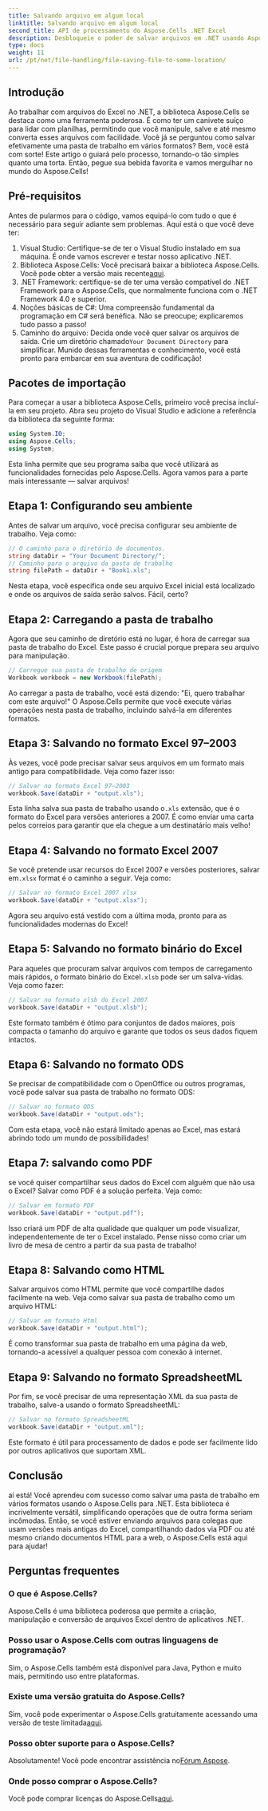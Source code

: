 ```yaml
---
title: Salvando arquivo em algum local
linktitle: Salvando arquivo em algum local
second_title: API de processamento do Aspose.Cells .NET Excel
description: Desbloqueie o poder de salvar arquivos em .NET usando Aspose.Cells. Aprenda a salvar arquivos Excel em vários formatos sem esforço.
type: docs
weight: 11
url: /pt/net/file-handling/file-saving-file-to-some-location/
---
```

## Introdução
Ao trabalhar com arquivos do Excel no .NET, a biblioteca Aspose.Cells se destaca como uma ferramenta poderosa. É como ter um canivete suíço para lidar com planilhas, permitindo que você manipule, salve e até mesmo converta esses arquivos com facilidade. Você já se perguntou como salvar efetivamente uma pasta de trabalho em vários formatos? Bem, você está com sorte! Este artigo o guiará pelo processo, tornando-o tão simples quanto uma torta. Então, pegue sua bebida favorita e vamos mergulhar no mundo do Aspose.Cells!
## Pré-requisitos
Antes de pularmos para o código, vamos equipá-lo com tudo o que é necessário para seguir adiante sem problemas. Aqui está o que você deve ter:
1. Visual Studio: Certifique-se de ter o Visual Studio instalado em sua máquina. É onde vamos escrever e testar nosso aplicativo .NET.
2.  Biblioteca Aspose.Cells: Você precisará baixar a biblioteca Aspose.Cells. Você pode obter a versão mais recente[aqui](https://releases.aspose.com/cells/net/).
3. .NET Framework: certifique-se de ter uma versão compatível do .NET Framework para o Aspose.Cells, que normalmente funciona com o .NET Framework 4.0 e superior.
4. Noções básicas de C#: Uma compreensão fundamental da programação em C# será benéfica. Não se preocupe; explicaremos tudo passo a passo!
5.  Caminho do arquivo: Decida onde você quer salvar os arquivos de saída. Crie um diretório chamado`Your Document Directory` para simplificar.
Munido dessas ferramentas e conhecimento, você está pronto para embarcar em sua aventura de codificação!
## Pacotes de importação
Para começar a usar a biblioteca Aspose.Cells, primeiro você precisa incluí-la em seu projeto. Abra seu projeto do Visual Studio e adicione a referência da biblioteca da seguinte forma:
```csharp
using System.IO;
using Aspose.Cells;
using System;
```
Esta linha permite que seu programa saiba que você utilizará as funcionalidades fornecidas pelo Aspose.Cells. Agora vamos para a parte mais interessante — salvar arquivos!
## Etapa 1: Configurando seu ambiente
Antes de salvar um arquivo, você precisa configurar seu ambiente de trabalho. Veja como:
```csharp
// O caminho para o diretório de documentos.
string dataDir = "Your Document Directory/";
// Caminho para o arquivo da pasta de trabalho
string filePath = dataDir + "Book1.xls";
```
Nesta etapa, você especifica onde seu arquivo Excel inicial está localizado e onde os arquivos de saída serão salvos. Fácil, certo?
## Etapa 2: Carregando a pasta de trabalho
Agora que seu caminho de diretório está no lugar, é hora de carregar sua pasta de trabalho do Excel. Este passo é crucial porque prepara seu arquivo para manipulação.
```csharp
// Carregue sua pasta de trabalho de origem
Workbook workbook = new Workbook(filePath);
```
Ao carregar a pasta de trabalho, você está dizendo: "Ei, quero trabalhar com este arquivo!" O Aspose.Cells permite que você execute várias operações nesta pasta de trabalho, incluindo salvá-la em diferentes formatos.
## Etapa 3: Salvando no formato Excel 97–2003
Às vezes, você pode precisar salvar seus arquivos em um formato mais antigo para compatibilidade. Veja como fazer isso:
```csharp
// Salvar no formato Excel 97–2003
workbook.Save(dataDir + "output.xls");
```
 Esta linha salva sua pasta de trabalho usando o`.xls` extensão, que é o formato do Excel para versões anteriores a 2007. É como enviar uma carta pelos correios para garantir que ela chegue a um destinatário mais velho!
## Etapa 4: Salvando no formato Excel 2007
Se você pretende usar recursos do Excel 2007 e versões posteriores, salvar em`.xlsx` format é o caminho a seguir. Veja como:
```csharp
// Salvar no formato Excel 2007 xlsx
workbook.Save(dataDir + "output.xlsx");
```
Agora seu arquivo está vestido com a última moda, pronto para as funcionalidades modernas do Excel! 
## Etapa 5: Salvando no formato binário do Excel
 Para aqueles que procuram salvar arquivos com tempos de carregamento mais rápidos, o formato binário do Excel`.xlsb` pode ser um salva-vidas. Veja como fazer:
```csharp
// Salvar no formato xlsb do Excel 2007
workbook.Save(dataDir + "output.xlsb");
```
Este formato também é ótimo para conjuntos de dados maiores, pois compacta o tamanho do arquivo e garante que todos os seus dados fiquem intactos. 
## Etapa 6: Salvando no formato ODS
Se precisar de compatibilidade com o OpenOffice ou outros programas, você pode salvar sua pasta de trabalho no formato ODS:
```csharp
// Salvar no formato ODS
workbook.Save(dataDir + "output.ods");
```
Com esta etapa, você não estará limitado apenas ao Excel, mas estará abrindo todo um mundo de possibilidades!
## Etapa 7: salvando como PDF
se você quiser compartilhar seus dados do Excel com alguém que não usa o Excel? Salvar como PDF é a solução perfeita. Veja como:
```csharp
// Salvar em formato PDF
workbook.Save(dataDir + "output.pdf");
```
Isso criará um PDF de alta qualidade que qualquer um pode visualizar, independentemente de ter o Excel instalado. Pense nisso como criar um livro de mesa de centro a partir da sua pasta de trabalho!
## Etapa 8: Salvando como HTML
Salvar arquivos como HTML permite que você compartilhe dados facilmente na web. Veja como salvar sua pasta de trabalho como um arquivo HTML:
```csharp
// Salvar em formato Html
workbook.Save(dataDir + "output.html");
```
É como transformar sua pasta de trabalho em uma página da web, tornando-a acessível a qualquer pessoa com conexão à internet.
## Etapa 9: Salvando no formato SpreadsheetML
Por fim, se você precisar de uma representação XML da sua pasta de trabalho, salve-a usando o formato SpreadsheetML:
```csharp
// Salvar no formato SpreadsheetML
workbook.Save(dataDir + "output.xml");
```
Este formato é útil para processamento de dados e pode ser facilmente lido por outros aplicativos que suportam XML.
## Conclusão
aí está! Você aprendeu com sucesso como salvar uma pasta de trabalho em vários formatos usando o Aspose.Cells para .NET. Esta biblioteca é incrivelmente versátil, simplificando operações que de outra forma seriam incômodas. Então, se você estiver enviando arquivos para colegas que usam versões mais antigas do Excel, compartilhando dados via PDF ou até mesmo criando documentos HTML para a web, o Aspose.Cells está aqui para ajudar!
## Perguntas frequentes
### O que é Aspose.Cells?
Aspose.Cells é uma biblioteca poderosa que permite a criação, manipulação e conversão de arquivos Excel dentro de aplicativos .NET.
### Posso usar o Aspose.Cells com outras linguagens de programação?
Sim, o Aspose.Cells também está disponível para Java, Python e muito mais, permitindo uso entre plataformas.
### Existe uma versão gratuita do Aspose.Cells?
 Sim, você pode experimentar o Aspose.Cells gratuitamente acessando uma versão de teste limitada[aqui](https://releases.aspose.com/).
### Posso obter suporte para o Aspose.Cells?
 Absolutamente! Você pode encontrar assistência no[Fórum Aspose](https://forum.aspose.com/c/cells/9).
### Onde posso comprar o Aspose.Cells?
 Você pode comprar licenças do Aspose.Cells[aqui](https://purchase.aspose.com/buy).
